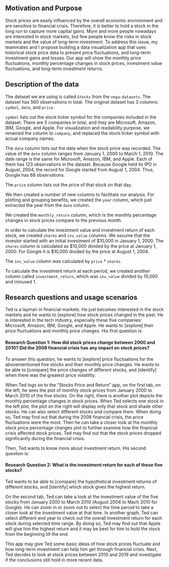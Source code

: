 ## Motivation and Purpose

Stock prices are easily influenced by the overall economic environment and are sensitive to financial crisis. Therefore, it is better to hold a stock in the long run to capture more capital gains. More and more people nowadays are interested in stock markets, but few people know the risks in stock markets and the value of long-term investment. To address this issue, my teammates and I propose building a data visualization app that uses historical stock price data to present price fluctuations, and long-term investment gains and losses. Our app will show the monthly price fluctuations, monthly percentage changes in stock prices, investment value fluctuations, and long-term investment returns. 

## Description of the data

The dataset we are using is called `Stocks` from the `vega-datasets`. The dataset has 560 observations in total. The original dataset has 3 columns: `symbol`, `date`, and `price`.  
    
`symbol` lists out the stock ticker symbol for the companies included in the dataset. There are 5 companies in total, and they are Microsoft, Amazon, IBM, Google, and Apple. For visualization and readability purpose, we renamed the column to `company`, and replaced the stock ticker symbol with actual company names.     
     
The `date` column lists out the date when the stock price was recorded. The value of the `date` column ranges from January 1, 2000 to March 1, 2010. The date range is the same for Microsoft, Amazon, IBM, and Apple. Each of them has 123 observations in the dataset. Because Google held its IPO in August, 2004, the record for Google started from August 1, 2004. Thus, Google has 68 observations.     
     
The `price` column lists out the price of that stock on that day.    
    
We then created a number of new columns to facilitate our analysis. For plotting and grouping benefits, we created the `year` column, which just extracted the year from the `date` column.     
   
We created the `monthly_return` column, which is the monthly percentage changes in stock prices compare to the previous month.      
     
In order to calculate the investment value and investment return of each stock, we created `shares` and `inv_value` columns. We assume that the investor started with an initial investment of $10,000 in January 1, 2000. The `shares` column is calculated as $10,000 divided by the price at January 1, 2000. For Google it is $10,000 divided by the price at August 1, 2004.      

The `inv_value` column was calculated by `price` * `shares`.   
   
To calculate the investment return at each period, we created another column called `investment_return`, which was `inv_value` divided by 10,000 and minused 1. 

## Research questions and usage scenarios

Ted is a layman in financial markets. He just becomes interested in the stock markets and he wants to [explore] how stock prices changed in the past. He is interested in the tech industry, especially these five companies: Microsoft, Amazon, IBM, Google, and Apple. He wants to [explore] their price fluctuations and monthly price changes. His first question is:

#### Research Question 1: How did stock prices change between 2000 and 2010? Did the 2008 financial crisis has any impact on stock prices?

To answer this question, he wants to [explore] price fluctuations for the abovementioned five stocks and their monthly price changes. He wants to be able to [compare] the price changes of different stocks, and [identify] when there was the greatest price volatility. 

When Ted logs on to the “Stocks Price and Return” app, on the first tab, on the left, he sees the plot of monthly stock prices from January 2000 to March 2010 of the five stocks. On the right, there is another plot depicts the monthly percentage changes in stock prices. When Ted selects one stock in the left plot, the plot on the right will display only that stock and shade other stocks. He can also select different stocks and compare them. When doing so, Ted may find out that during the 2008 financial crisis, the price fluctuations were the most. Then he can take a closer look at the monthly stock price percentage changes plot to further examine how the financial crisis affected stock prices. Ted may find out that the stock prices dropped significantly during the financial crisis.      

Then, Ted wants to know more about investment return. His second question is:     

#### Research Question 2: What is the investment return for each of these five stocks?

Ted wants to be able to [compare] the hypothetical investment returns of different stocks, and [identify] which stock gives the highest return.    
    
On the second tab, Ted can take a look at the investment value of the five stocks from January 2000 to March 2010 (August 2004 to Mach 2010 for Google). He can zoom in or zoom out to select the time period to take a closer look at the investment value at that time. In another graph, Ted can select different end year to check out the overall investment return for each stock during selected time range. By doing so, Ted may find out that Apple will give him the highest return and it may be best for him to hold the stock from the beginning till the end.    
    
This app may give Ted some basic ideas of how stock prices fluctuate and how long-term investment can help him get through financial crisis. Next, Ted decides to look at stock prices between 2010 and 2019 and investigate if the conclusions still hold in more recent data. 
